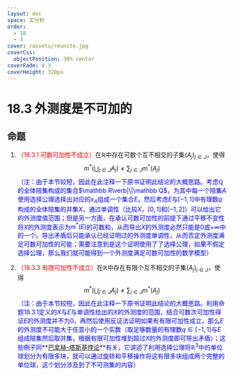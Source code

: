 ```yaml
---
layout: doc
space: 实分析
order:
  - 18
  - 3
cover: /assets/reunite.jpg
coverCss:
  objectPosition: 30% center
coverFade: 0.3
coverHeight: 320px
---
```

# 18.3 外测度是不可加的

## 命题

1. <span style="color:red">（18.3.1 可数可加性不成立）</span>在$\mathbb R$中存在可数个互不相交的子集$(A_j)_{j\in J}$，使得
   $$
   m^*\left(\bigcup_{j\in J}A_j\right)\ne\sum_{j\in J}m^*(A_j)
   $$
   <span style="color:blue">（注：由于本节较短，因此在此注释一下原书证明此结论的大概思路。考虑$\mathbb Q$的全体陪集构成的集合$\mathbb R\verb|\|\mathbb Q$，为其中每一个陪集$A$使用选择公理选择出对应的$x_A$组成一个集合$E$。然后考虑$E$与$[-1,1]$中有理数$q$构成的全体陪集的并集$X$，通过单调性（比较$X$，$[0,1]$和$[-1,2]$）可以给出它的外测度值范围；但是另一方面，在承认可数可加性的前提下通过平移不变性将$X$的外测度表示为$m^*(E)$的可数和，从而导出$X$的外测度必然只能是$0$或$+\infty$中的一个。导出矛盾后只能承认已经证明过的外测度单调性，从而否定外测度满足可数可加性的可能；需要注意到是这个证明使用了了选择公理，如果不假定选择公理，那么我们就可能得到一个外测度满足可数可加性的数学模型）</span>

2. <span style="color:red">（18.3.3 有限可加性不成立）</span>在$\mathbb R$中存在有限个互不相交的子集$(A_j)_{j\in J}$，使得
   $$
   m^*\left(\bigcup_{j\in J}A_j\right)\ne\sum_{j\in J}m^*(A_j)
   $$
   <span style="color:blue">（注：由于本节较短，因此在此注释一下原书证明此结论的大概思路。利用命题18.3.1定义的$X$与$E$与单调性给出的$X$的外测度的范围，结合可数次可加性得证$E$的外测度并不为$0$，再然后使用反证法证明如果有有限可加性成立，那么$E$的外测度不可能大于任意小的一个实数（取足够数量的有理数$q\in[-1,1]$与$E$组成陪集然后取并集，根据有限可加性堆到超过$X$的外测度即可导出矛盾）；这些例子同**[巴拿赫-塔斯基悖论](https://en.m.wikipedia.org/wiki/Banach%E2%80%93Tarski_paradox)**有关，它讲述了利用选择公理将$\mathbb R^3$中的单位球划分为有限多块，就可以通过旋转和平移操作将这有限多块组成两个完整的单位球，这个划分涉及到了不可测集的内容）</span>



